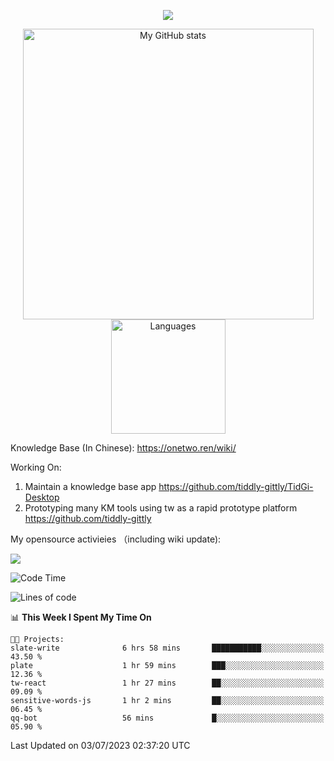<a href="https://github.com/linonetwo">
    <p align="center">
        <img src="https://github-profile-trophy.vercel.app/?username=linonetwo&column=7&theme=onedark"/>
    </p>
</a>
<a align="center" href="https://github.com/linonetwo">
  <p align="center">
    <img src="https://github-readme-stats.vercel.app/api?username=linonetwo&show_icons=true&count_private=true" alt="My GitHub stats" width="465"/>
    <img src="https://github-readme-stats.vercel.app/api/top-langs/?username=linonetwo&layout=compact&langs_count=10" alt="Languages" height="183">
  </p>
</a>

Knowledge Base (In Chinese): https://onetwo.ren/wiki/

Working On: 

1. Maintain a knowledge base app https://github.com/tiddly-gittly/TidGi-Desktop
1. Prototyping many KM tools using tw as a rapid prototype platform https://github.com/tiddly-gittly

My opensource activieies （including wiki update):

![](https://visitor-badge.glitch.me/badge?page_id=linonetwo.linonetwo)

<!--START_SECTION:waka-->
![Code Time](http://img.shields.io/badge/Code%20Time-1%2C951%20hrs%2021%20mins-blue)

![Lines of code](https://img.shields.io/badge/From%20Hello%20World%20I%27ve%20Written-57.8%20million%20lines%20of%20code-blue)

📊 **This Week I Spent My Time On** 

```text
🐱‍💻 Projects: 
slate-write              6 hrs 58 mins       ███████████░░░░░░░░░░░░░░   43.50 % 
plate                    1 hr 59 mins        ███░░░░░░░░░░░░░░░░░░░░░░   12.36 % 
tw-react                 1 hr 27 mins        ██░░░░░░░░░░░░░░░░░░░░░░░   09.09 % 
sensitive-words-js       1 hr 2 mins         ██░░░░░░░░░░░░░░░░░░░░░░░   06.45 % 
qq-bot                   56 mins             █░░░░░░░░░░░░░░░░░░░░░░░░   05.90 % 
```


 Last Updated on 03/07/2023 02:37:20 UTC
<!--END_SECTION:waka-->
